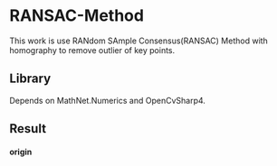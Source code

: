 # RANSAC-Method
This work is use RANdom SAmple Consensus(RANSAC) Method with homography to remove outlier of key points.  

## Library
Depends on MathNet.Numerics and OpenCvSharp4.

## Result
#### origin

